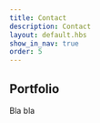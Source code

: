 ```yaml
---
title: Contact
description: Contact
layout: default.hbs
show_in_nav: true
order: 5
---
```


## Portfolio

Bla bla